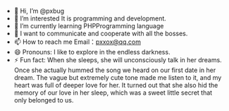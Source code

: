 - 👋 Hi, I’m @pxbug
- 👀 I’m interested It is programming and development.
- 🌱 I’m currently learning PHPProgramming language
- 💞️ I want to communicate and cooperate with all the bosses.
- 📫 How to reach me Email：pxxox@qq.com
- 😄 Pronouns: I like to explore in the endless darkness.
- ⚡ Fun fact: When she sleeps, she will unconsciously talk in her dreams. Once she actually hummed the song we heard on our first date in her dream. The vague but extremely cute tone made me listen to it, and my heart was full of deeper love for her. It turned out that she also hid the memory of our love in her sleep, which was a sweet little secret that only belonged to us.

<!---
pxbug/pxbug is a ✨ special ✨ repository because its `README.md` (this file) appears on your GitHub profile.
You can click the Preview link to take a look at your changes.
--->
